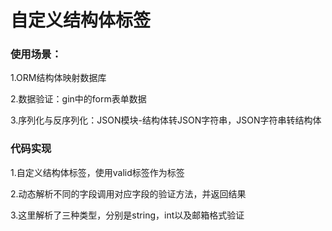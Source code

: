 # 自定义结构体标签

### 使用场景：

1.ORM结构体映射数据库

2.数据验证：gin中的form表单数据

3.序列化与反序列化：JSON模块-结构体转JSON字符串，JSON字符串转结构体



### 代码实现

1.自定义结构体标签，使用valid标签作为标签

2.动态解析不同的字段调用对应字段的验证方法，并返回结果

3.这里解析了三种类型，分别是string，int以及邮箱格式验证
